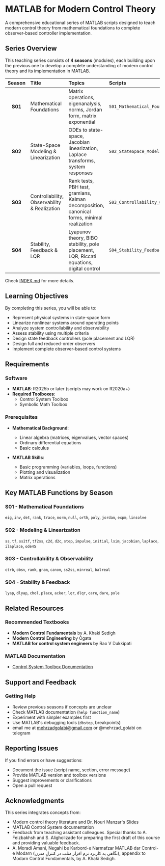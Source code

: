 # MATLAB for Modern Control Theory

A comprehensive educational series of MATLAB scripts designed to teach modern control theory from mathematical foundations to complete observer-based controller implementation.

##  Series Overview

This teaching series consists of **4 seasons** (modules), each building upon the previous one to develop a complete understanding of modern control theory and its implementation in MATLAB.

| Season | Title | Topics | Scripts |
|:------:|:------|:-------|:--------|
| **S01** | Mathematical Foundations | Matrix operations, eigenanalysis, norms, Jordan form, matrix exponential | `S01_Mathematical_Foundations.mlx` |
| **S02** | State-Space Modeling & Linearization | ODEs to state-space, Jacobian linearization, Laplace transforms, system responses | `S02_StateSpace_Modeling_Linearization.mlx` |
| **S03** | Controllability, Observability & Realization | Rank tests, PBH test, gramians, Kalman decomposition, canonical forms, minimal realization | `S03_Controllability_Observability_Realization.mlx` |
| **S04** | Stability, Feedback & LQR | Lyapunov theory, BIBO stability, pole placement, LQR, Riccati equations, digital control | `S04_Stability_Feedback_LQR.mlx` |

Check [INDEX.md](INDEX.md) for more details.

##  Learning Objectives

By completing this series, you will be able to:

- Represent physical systems in state-space form
- Linearize nonlinear systems around operating points
- Analyze system controllability and observability
- Assess stability using multiple criteria
- Design state feedback controllers (pole placement and LQR)
- Design full and reduced-order observers
- Implement complete observer-based control systems


##  Requirements

### Software
- **MATLAB**: R2025b or later (scripts may work on R2020a+)
- **Required Toolboxes**:
  - Control System Toolbox
  - Symbolic Math Toolbox

### Prerequisites
- **Mathematical Background**:
  - Linear algebra (matrices, eigenvalues, vector spaces)
  - Ordinary differential equations
  - Basic calculus
  
- **MATLAB Skills**:
  - Basic programming (variables, loops, functions)
  - Plotting and visualization
  - Matrix operations

## Key MATLAB Functions by Season

### S01 - Mathematical Foundations
`eig`, `inv`, `det`, `rank`, `trace`, `norm`, `null`, `orth`, `poly`, `jordan`, `expm`, `linsolve`

### S02 - Modeling & Linearization
`ss`, `tf`, `ss2tf`, `tf2ss`, `c2d`, `d2c`, `step`, `impulse`, `initial`, `lsim`, `jacobian`, `laplace`, `ilaplace`, `ode45`

### S03 - Controllability & Observability
`ctrb`, `obsv`, `rank`, `gram`, `canon`, `ss2ss`, `minreal`, `balreal`

### S04 - Stability & Feedback
`lyap`, `dlyap`, `chol`, `place`, `acker`, `lqr`, `dlqr`, `care`, `dare`, `pole`

## Related Resources

### Recommended Textbooks
- **Modern Control Fundamentals** by A. Khaki Sedigh
- **Modern Control Engineering** by Ogata
- **MATLAB for control system engineers** by Rao V Dukkipati


### MATLAB Documentation
- [Control System Toolbox Documentation](https://www.mathworks.com/help/control/)



##  Support and Feedback

### Getting Help
- Review previous seasons if concepts are unclear
- Check MATLAB documentation (`help function_name`)
- Experiment with simpler examples first
- Use MATLAB's debugging tools (`dbstop`, breakpoints)
- email me at mehrzadgolabi@gmail.com or @mehrzad_golabi on telegram

## Reporting Issues
If you find errors or have suggestions:
- Document the issue (script name, section, error message)
- Provide MATLAB version and toolbox versions
- Suggest improvements or clarifications
- Open a pull request

## Acknowledgments

This series integrates concepts from:
- Modern control theory literature and Dr. Nouri Manzar's Slides
- MATLAB Control System documentation
- Feedback from teaching assistant colleagues. Special thanks to A. Feizbakhsh and S. Aligholizade for preparing the first draft of this course and providing valuable feedback.
- A. Moradi Amani, Negahi be Karbord-e Narmafzar MATLAB dar Control-e Modarn (نگاهی به کاربرد نرم افزار متلب در کنترل مدرن), appendix to Modarn Control Fundamentals, by A. Khaki Sedigh.
